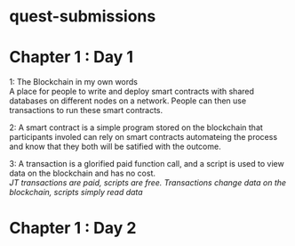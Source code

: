 # quest-submissions

# Chapter 1 : Day 1 
  1: The Blockchain in my own words  
     A place for people to write and deploy smart contracts
     with shared databases on different nodes on a network.
     People can then use transactions to run these smart contracts.
  
  2: A smart contract is a simple program stored on the blockchain
     that participants involed can rely on smart contracts automateing
     the process and know that they both will be satified with the outcome.
     
  3: A transaction is a glorified paid function call, and a script is
     used to view data on the blockchain and has no cost.<br>
     <i>JT</i>
     <i>transactions are paid, scripts are free. Transactions change data on the blockchain, scripts simply read data</i>
     
# Chapter 1 : Day 2
  
